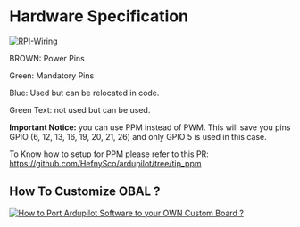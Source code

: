 # Hardware Specification

[![RPI-Wiring](https://raw.githubusercontent.com/HefnySco/OBAL/main/images/raspberryPinout.png "GY-9250")](https://raw.githubusercontent.com/HefnySco/OBAL/main/images/raspberryPinout.png "RPI-Wiring")




BROWN: Power Pins

Green: Mandatory Pins

Blue: Used but can be relocated in code.

Green Text: not used but can be used.

**Important Notice:** you can use PPM instead of PWM. This will save you pins GPIO (6, 12, 13, 16, 19, 20, 21, 26) and only GPIO 5 is used in this case.

To Know how to setup for PPM please refer to this PR: https://github.com/HefnySco/ardupilot/tree/tip_ppm

## How To Customize OBAL ?

[![How to Port Ardupilot Software to your OWN Custom Board ?](https://raw.githubusercontent.com/HefnySco/OBAL/main/images/HowtoPortArdupilotSoftwaretoyourOWNCustomBoard.png)](https://youtu.be/ci9317JAEM0 "How to Port Ardupilot Software to your OWN Custom Board ?")
